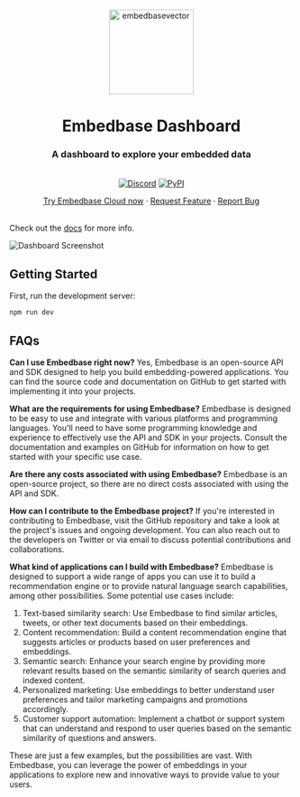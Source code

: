 <br />


<p align="center">
<img width="150" alt="embedbasevector" src="https://user-images.githubusercontent.com/11430621/223136025-14572cac-f2aa-455c-936b-a48cb35a0c57.png">
  <h1 align="center">Embedbase Dashboard</h1>


<h3 align="center">A dashboard to explore your embedded data</h3>

  <p align="center">
    <br />
    <a href="https://discord.gg/pMNeuGrDky"><img alt="Discord" src="https://img.shields.io/discord/1066022656845025310?color=black&style=for-the-badge"></a>
    <a href="https://badge.fury.io/py/embedbase"><img alt="PyPI" src="https://img.shields.io/pypi/v/embedbase?color=black&style=for-the-badge"></a>
    <div align="center">
      <a href="https://app.embedbase.xyz/signup">Try Embedbase Cloud now</a>
      ·
      <a href="https://github.com/different-ai/embedbase/issues/new?assignees=&labels=enhancement">Request Feature</a>
      ·
      <a href="https://github.com/different-ai/embedbase/issues/new?assignees=&labels=bug">Report Bug</a>
    </div>
    <br />
  </p>
</p>

Check out the [docs](https://docs.embedbase.xyz) for more info.

![Dashboard Screenshot](https://user-images.githubusercontent.com/11430621/227351386-f540fac0-c5fa-485a-bcc9-f23368fe3f63.png)


## Getting Started

First, run the development server:

```bash
npm run dev
```

## FAQs

**Can I use Embedbase right now?**
Yes, Embedbase is an open-source API and SDK designed to help you build embedding-powered applications. You can find the source code and documentation on GitHub to get started with implementing it into your projects.

**What are the requirements for using Embedbase?**
Embedbase is designed to be easy to use and integrate with various platforms and programming languages. You'll need to have some programming knowledge and experience to effectively use the API and SDK in your projects. Consult the documentation and examples on GitHub for information on how to get started with your specific use case.

**Are there any costs associated with using Embedbase?**
Embedbase is an open-source project, so there are no direct costs associated with using the API and SDK. 

**How can I contribute to the Embedbase project?**
If you're interested in contributing to Embedbase, visit the GitHub repository and take a look at the project's issues and ongoing development. You can also reach out to the developers on Twitter or via email to discuss potential contributions and collaborations.

**What kind of applications can I build with Embedbase?**
Embedbase is designed to support a wide range of apps you can use it to build a recommendation engine or to provide natural language search capabilities, among other possibilities. Some potential use cases include:

1. Text-based similarity search: Use Embedbase to find similar articles, tweets, or other text documents based on their embeddings.
2. Content recommendation: Build a content recommendation engine that suggests articles or products based on user preferences and embeddings.
3. Semantic search: Enhance your search engine by providing more relevant results based on the semantic similarity of search queries and indexed content.
4. Personalized marketing: Use embeddings to better understand user preferences and tailor marketing campaigns and promotions accordingly.
5. Customer support automation: Implement a chatbot or support system that can understand and respond to user queries based on the semantic similarity of questions and answers.

These are just a few examples, but the possibilities are vast. With Embedbase, you can leverage the power of embeddings in your applications to explore new and innovative ways to provide value to your users.
